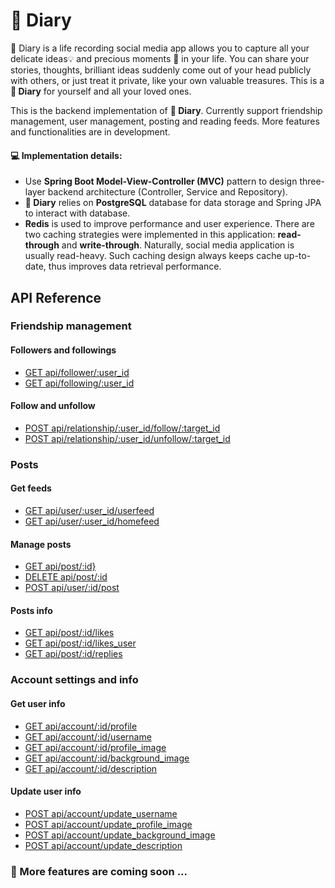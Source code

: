 # 📖 Diary

📖 Diary is a life recording social media app allows you to capture all your delicate ideas💡
and precious moments 💐 in your life. You can share your stories, thoughts, brilliant ideas 
suddenly come out of your head publicly with others, or just treat it private, like your own valuable
 treasures. This is a **📖 Diary** for yourself and all your loved ones.


This is the backend implementation of **📖 Diary**. Currently support friendship management, 
user management, posting and reading feeds.
More features and functionalities are in development. 

#### 💻 Implementation details:
* Use **Spring Boot Model-View-Controller (MVC)** pattern to design 
three-layer backend architecture (Controller, Service and Repository). 
* **📖 Diary** relies on **PostgreSQL** database for data storage and Spring JPA to interact with database.
* **Redis** is used to improve performance and user experience. 
There are two caching strategies were implemented in this application: **read-through** and **write-through**. 
Naturally, social media application is usually read-heavy. Such caching design always keeps
cache up-to-date, thus improves data retrieval performance.


## API Reference
### Friendship management
#### Followers and followings
* [GET api/follower/:user_id]() 
* [GET api/following/:user_id]()
#### Follow and unfollow
* [POST api/relationship/:user_id/follow/:target_id]()
* [POST api/relationship/:user_id/unfollow/:target_id]()

[//]: # (* [GET api/users/:id/pending_friends]&#40;&#41;)

[//]: # (* [POST api/users/:source_id/send_request/:target_id]&#40;&#41;)

### Posts
#### Get feeds
* [GET api/user/:user_id/userfeed]()
* [GET api/user/:user_id/homefeed]()

#### Manage posts
* [GET api/post/:id}]()
* [DELETE api/post/:id]()
* [POST api/user/:id/post]()

#### Posts info
* [GET api/post/:id/likes]()
* [GET api/post/:id/likes_user]()
* [GET api/post/:id/replies]()

### Account settings and info
#### Get user info
* [GET api/account/:id/profile]()
* [GET api/account/:id/username]()
* [GET api/account/:id/profile_image]()
* [GET api/account/:id/background_image]() 
* [GET api/account/:id/description]()
#### Update user info
* [POST api/account/update_username]()
* [POST api/account/update_profile_image]()
* [POST api/account/update_background_image]()
* [POST api/account/update_description]()


### 📣 More features are coming soon ...



